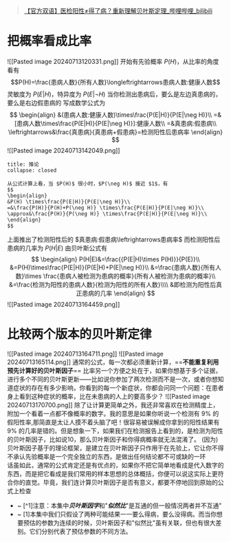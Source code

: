 >[【官方双语】医检阳性≠得了病？重新理解贝叶斯定理\_哔哩哔哩\_bilibili](https://www.bilibili.com/video/BV1Ei4y1F72M/?spm_id_from=333.999.0.0&vd_source=56499cc54ebd02db0ac739e485d74801)

# 把概率看成比率
![[Pasted image 20240713120331.png]]
开始有先验概率 $P(H)$，从比率的角度看有 
$$P(H)=\frac{患病人数}{所有人数}\longleftrightarrows患病人数:健康人数$$
灵敏度为 $P(E|H)$，特异度为 $P(E|\neg H)$
当你检测出患病后，要么是左边真患病的，要么是右边假患病的
写成数学公式为
$$
\begin{align}
&(患病人数:健康人数)\times\frac{P(E|H)}{P(E|\neg H)}\\
=&[患病人数\times\frac{P(E|H)}{P(E|\neg H)}]:健康人数\\
=&真患病:假患病\\
\leftrightarrows&\frac{真患病}{真患病+假患病}=检测阳性后患病率
\end{align}
$$
![[Pasted image 20240713142049.png]]

```ad-lem
title: 推论
collapse: closed

从公式计算上看，当 $P(H)$ 很小时，$P(\neg H)$ 接近 $1$，有
$$
\begin{align}
&P(H) \times\frac{P(E|H)}{P(E|\neg H)}\\
=&\frac{P(H)}{P(H)+P(\neg H)} \times\frac{P(E|H)}{P(E|\neg H)}\\
\approx&\frac{P(H)}{P(\neg H)} \times\frac{P(E|H)}{P(E|\neg H)}\\
\end{align}
$$
```
上面推出了检测阳性后的 $真患病:假患病\leftrightarrows患病率$
而检测阳性后患病的几率为 $P(H|E)$
由贝叶斯公式有 
$$
\begin{align}
P(H|E)&=\frac{{P(E|H)\times P(H)}}{P(E)}\\
&=P(H)\times\frac{P(E|H)}{P(E|H)+P(E|\neg H)}\\
&=\frac{患病人数}{所有人数}\times \frac{患病人被检测为患病的概率}{所有人被检测为患病的概率}\\
&=\frac{检测为阳性的患病人数}{检测为阳性的所有人数}\\\\
&即检测为阳性后真正患病的几率
\end{align}
$$
![[Pasted image 20240713164459.png]]
# 比较两个版本的贝叶斯定律
![[Pasted image 20240713164711.png]]
![[Pasted image 20240713165114.png]]
通常的公式，每一次都必须重新计算，==**不能重复利用预先计算好的贝叶斯因子**==
比率另一个方便之处在于，如果你想基于多个证据，进行多个不同的贝叶斯更新——比如说你参加了两次检测而不是一次，或者你想知道症状的存在有多少影响，你看到的每一个新症状，你都会问同一个问题：在患者身上看到这种症状的概率，比在未患病的人上的要高多少？
![[Pasted image 20240713170700.png]]
除了让计算更简单之外，我还非常喜欢在检测精度上，附加一个看着一点都不像概率的数字。我的意思是如果你听说一个检测有 $9\%$ 的假阳性率,那简直是太让人摸不着头脑了吧！很容易被误解成你拿到的阳性结果有 $9\%$ 的几率是错的。但是想象一下，如果我们在检测报告上看到的，是检测为阳性的贝叶斯因子，比如说10，那么贝叶斯因子和你得病概率就无法混淆了。
(因为) 贝叶斯因子基于的理论框架，是建立在贝叶斯因子只作用于在先验上，它让你不得不承认先验概率是一个完全独立的东西，是做出任何结论都不可或缺的一环  
话虽如此，通常的公式肯定还是有优点的，如果你不把它简单地看成是代入数字的东西，而是把它看成是我们常用的样本思想的总体概括，你便可以说这实际上更符合你的直觉。毕竟，我们连计算贝叶斯因子是否有意义，都要不停地回到原始的公式上检查 

- ~ [^1]注意：本集中***贝叶斯因字***和"***似然比***"是互通的但一般情况两者并不互通”
- ~ [1]本集中我们只假设了两种可能结果一一要么得病，要么没得病。而当你想要预估的参数为连续的时候，贝叶斯因子和"似然比"虽有关联，但也有很大差别。它们分别代表了预估参数的不同方法。